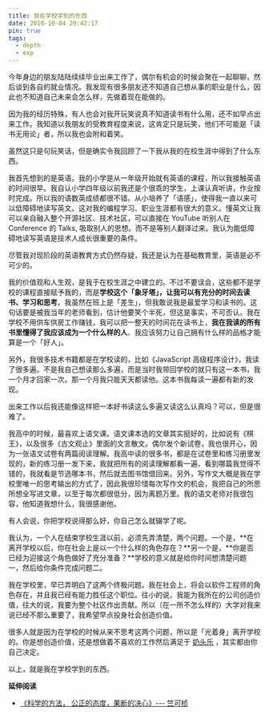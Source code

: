 ```yaml
---
title: 我在学校学到的东西
date: 2018-10-04 20:42:17
pin: true
tags:
  - depth
  - exp
---
```


今年身边的朋友陆陆续续毕业出来工作了，偶尔有机会的时候会聚在一起聊聊，然后谈到各自的就业情况。我发现有很多朋友还不知道自己想从事的职业是什么，因此也不知道自己未来会怎么样，先做着现在能做的。

因为我的经历特殊，有人也会对我开玩笑说真不知道读书有什么用，还不如早点出来工作。我知道以我朋友的受教育程度来说，这肯定只是玩笑，他们不可能是「读书无用论」者，所以我也会附和着笑。

虽然这只是句玩笑话，但是确实令我回顾了一下我从我的在校生涯中得到了什么东西。

我首先想到的是英语。我的小学是从一年级开始就有英语的课程，所以我接触英语的时间很早。我自认小学四年级以前我还是个很乖的学生，上课认真听讲，作业按时完成。所以我的语数英成绩都很不错。从小培养了「语感」，使得我一直以来可以低障碍地读写英文。这对我的编程学习、职业生涯都有很大的意义。懂英文让我可以亲自融入整个开源社区、技术社区，可以直接在 YouTube 听别人在 Conference 的 Talks, 吸取别人的思想。而不是等别人翻译过来。我认为能低障碍地读写英语是技术人成长很重要的条件。

尽管我对现阶段的英语教育方式仍然存疑，我还是认为在基础教育里，英语是必不可少的。

我的价值观和人生观，是我于在校生涯之中建立的。不过不要误会，这些都不是学校的课程直接赋予我的，而是**学校这个「象牙塔」，让我可以有充分的时间去读书、学习和思考**。我虽然在班上是「差生」，但我敢说我是最爱学习和读书的。这句话要是被我当年的老师看到，估计他要笑个半死，但这是事实，不可否认。我在学校不用供车供房工作赚钱，我可以把一整天的时间花在读书上，**我在我读的所有书里懂得了我应该成为一个什么样的人**、我应该努力让自己拥有什么样的品格才能算是一个「好人」。

另外，我很多技术书籍都是在学校读的，比如《JavaScript 高级程序设计》，我读了很多遍。不是我自己想读那么多遍，而是当时我带回学校的就只有这一本书，我一个月才回家一次。那一个月我只能天天都读他。这本书我每读一遍都有新的发现。

出来工作以后我还能像这样把一本好书读这么多遍又读这么认真吗？可以，但是很难了。

我高中的时候，最喜欢上语文课。语文课本选的文章其实挺好的，比如说有《棋王》，以及很多《古文观止》里面的文言散文。偶尔发个新试卷，我也很开心，因为一张语文试卷有两篇阅读理解。我高中读的很多书，都是在试卷里和练习册里发现的，新的练习册一发下来，我就把所有的阅读理解都看一遍，看到哪篇我觉得不错的，我就看是节选哪本书，然后就去图书馆借回来。另外，写作文大概是我在学校里唯一的思考输出的方式了，因此我很珍惜每次写作文的机会，我把自己的所思所想全写进文章，以至于每次都很低分，因为离题万里。我的语文老师对我很包容，他知道我想什么，我很感谢他。

有人会说，你把学校说得那么好，你自己怎么就辍学了呢。

我认为，一个人在结束学校生涯以前，必须先弄清楚，两个问题。一个是，**在离开学校以后，你在社会上是以一个什么样的角色存在？**另一个是，**你是否已经为迎接这个角色做好了充分准备？**学校的意义就是给你时间想清楚问题一，然后给你条件完成问题二。

我在学校里，早已弄明白了这两个终极问题。我在社会上，将会以软件工程师的角色存在，并且我已经有能力胜任这个职位。往小的说，我能为我所在的公司创造价值，往大的说，我要为整个社区作出贡献。所以（在一所不怎么样的）大学对我来说已经不那么重要了，我希望早点投身社会创造价值。

很多人就是因为在学校的时候从来不思考这两个问题，所以是「光着身」离开学校的。你是想创造价值，还是想做着不喜欢的工作然后满足于 [奶头乐](https://wiki.mbalib.com/wiki/%E5%A5%B6%E5%A4%B4%E4%B9%90%E7%90%86%E8%AE%BA) ，其实都由你自己决定。

以上，就是我在学校学到的东西。

**延伸阅读**

- [《科学的方法， 公正的态度，果断的决心》--- 竺可桢](https://www.jianshu.com/p/37e022fa5f34)